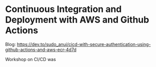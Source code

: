 # Continuous Integration and Deployment with AWS and Github Actions

Blog: 
https://dev.to/sudo_anuj/cicd-with-secure-authentication-using-github-actions-and-aws-ecr-4d7d


Workshop on CI/CD was 
<!--
delivered in Feb at Amity University, Noida
(Recording) https://youtu.be/DDLrsoxq54Y?si=oggerBm4xjIBd9Rb
-->
